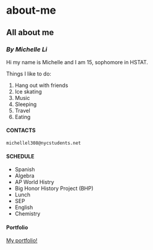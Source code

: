 # about-me

## **All about me**
### *By Michelle Li*

Hi my name is Michelle and I am 15, sophomore in HSTAT.

Things I like to do:
1. Hang out with friends
2. Ice skating
3. Music
4. Sleeping
5. Travel
6. Eating

#### CONTACTS
`michellel308@nycstudents.net`

#### SCHEDULE
* Spanish
* Algebra
* AP World Histry
* Big Honor History Project (BHP)
* Lunch
* SEP
* English
* Chemistry

#### Portfolio
[My portfolio!](https://michellel7435.github.io/projects/movie-webpage.html)
